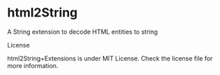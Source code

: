 # html2String
A String extension to decode HTML entities to string

License

html2String+Extensions is under MIT License. Check the license file for more information.

